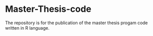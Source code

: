 # Master-Thesis-code
The repository is for the publication of the master thesis progam code written in R language.
